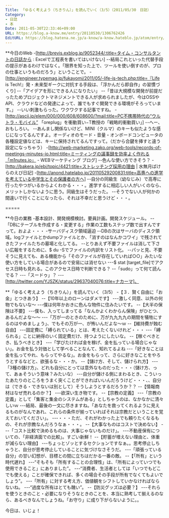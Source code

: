```yaml
---
Title: 「ゆるく考えよう（ちきりん）」を読んでいく（3/5）（2011/05/30　日誌）
Category:
- 日誌
- 本
Date: 2011-05-30T22:33:46+09:00
URL: https://blog.a-know.me/entry/20110530/1306762426
EditURL: https://blog.hatena.ne.jp/a-know/a-know.hateblo.jp/atom/entry/12921228815727979671
---
```



**今日のWeb
-[http://brevis.exblog.jp/9052344/:title=タイム・コンサルタントの日誌から : Excelで工程表を書いてはいけない]
--結局これといった代替手段の提示があるわけではなく。「限界を知った上で、ツールを使い倒すのが、プロの仕事というものだろう」ということで。
-[http://engineer.typemag.jp/fukayomi/2011/05/-life-is-tech.php:title=『Life is Tech!』発・未来型ギークに対抗する手段は、「浮かんだら即自作」の習慣づくり]
--「アイデアを形にできる人になりたい」
--「昔は大規模な開発が前提だったためプロジェクトマネジメントできる人が求められましたが、今はOSSやAPI、クラウドなどの発達によって、誰でもすぐ開発できる環境がそろっています。」
--いい刺激もらった。ワクワクする記事ですね。
-[http://ascii.jp/elem/000/000/608/608600/?mail:title=PC不携帯時代の“ウルトラ・モバイル” 「oreplug」を衝動買い−T教授の「戦略的衝動買い」]
--へー、おもしろい。
--あんまし関係ないけど、MINI（クルマ）のキーも似たような感じになってるんですよ。オーディオのモード・音量・オンボードコンピュータの各種設定値などは、キーに保持されてるんですって。（だから合鍵を挿すと違う設定になっちゃう）
-[http://web-marketing.zako.org/web-tools/records-of-meetings-minutes-io.html:title=ミーティングの議事録を効率よく作れる「m1nutes.io」 - WEBマーケティング ブログ]
--色んな使い方できそう？
-[http://bakera.jp/ebi/topic/4421:title=ストレッチング採用の理由 | 水無月ばけらのえび日記]
-[http://anond.hatelabo.jp/20110529200831:title=高専への進学を考えている中学生とその保護者の方へ]
--自分の同級生（幼なじみ）で高専に行ったやつがいるからよくわかる・・・。進学するに相応しい人がいくのなら、メリットしかないように思う。同級生はそうだった。
--そうでない人が何かの間違いで行くことになったら、それは不幸だと思うけど・・・。

=====

**今日の業務
-基本設計、開発規模検討。要員計画。開発スケジュール。
--「DBにテーブルを作成する・変更する」作業の工数もステップ数で出すんですって。およよ・・・
-サーバディスク領域逼迫
--DBの次はサーバのディスク領域。logファイルとかdumpファイルとか、「消すのはなんかコワイ」で残されてきたファイルたちの墓場と化してる。
--とりあえず不要ファイルは消して下さい広報をするために、$ du -Sでファイルの内訳をリスト化。
--パッと見、不要そうに見えても、ある機能から「そのファイルが存在していれば○○」みたいな使い方をしている場合があるので安易には消せない
---$ stat [target_file]でアクセス日時も見れる。このアクセス日時で判断できる？
--「sudo」って何て読んでる？
---「スードゥ」？
---[http://twitter.com/YJSZK/status/29637040076:title=ナカーマ]。


**「ゆるく考えよう（ちきりん）」を読んでいく（3/5）
-【３．賢く自由に「お金」とつきあう】
--【10年以上のローンはダメです】
---激しく同意、以外の何物でもないな〜
---僕は何年かおきに色んな物件に住みたいです。
--【大半の保険は不要】
---僕も、入ってしまってる「なんかよくわからん保険」がひとつ、あるんだよな〜〜
---「万が一のときのために、万が九九九九の期間を犠牲にするのはやめましょう」、でもその万が一、が怖いんだよな〜ｗ
--【維持費が蝕む自由】
---固定費に「縛られている」とは、考えたくないけれど・・・
---「縛られる」ことに納得のいく固定費だけ、持つようにしたいな。
--【稼ぐべきとき、払うべきとき】
---「学びたければ金を稼げ、金を払っている場合じゃない」。お金を払う対価として学べることなんて、知れてるよね
---「好きなことは金を払ってやれ、もらってやるな」。お金をもらって、さらに好きなことをやろうとするなどと、欲張るな・・・か。
--【儲け方、そして、儲けられ方】
---「3種の儲け方」、どれも自分にとっては意外なものだった・・・（儲け方、って、あぁそういう意味？みたいな）
---自分が儲ける側にまわるとき、こういったあたりのところをうまく突くことができればいいんだろうけど・・・、、自分は（できる・できないは別として）そうしようとするだろうか？？
--【情報商材はなぜ売れるのか？】
---欲深い生き物です。
--【宗教の定義】
---「宗教の定義」として「集客と集金のシステムがある」としちゃうのは、なかなかに清々しいｗ
---結局、最後の一文に尽きますね。「あなたを救ってくれるように見えるものがなんであれ、これらの条件が揃っていればそれは宗教だということを覚えておいてください」。
---・・・ただ、それがわかった上でも頼りたくなるもの、それが宗教なんだろうなぁ・・・。
--【大事なものはコストで決めない】
---「コスト比較で決めるものは、大事じゃないものだけ」。
---不動産保有についての、「非経済面での比較」。すごい新鮮！
--【貯蓄が増えない理由と、体重が減らない理由】
---ちょっとゾッとするセクションですなぁ。。思考停止しちゃうと、自分が思考停止していることに気づけなさそうだ。
---「頑張っている自分」の甘い幻想が、目標との間に立ちはだかる一番の敵。
--【「所有」という時代遅れ】
---“そもそも「所有することの合理性」は、「所有によっていつでも使用できること」にありました”。
---“消費者、生活者としては「いつでもどこでも使える」ことが確保できれば、多くの場合その手段が所有でなくてもよいでしょう”。
---「所有」に対する考え方、価値観をシフトしていかなければならないね。
---“過度な所有はとても醜い”。
--【防災グッズは必要？】
---それらを使うときのこと・必要になりそうなときのことを、本当に熟考して揃えるのなら、あるべきなんでしょうね。「お守り」に成り下がらないように。。



今日は、いじょ！


<script src="https://moshi-moshi.moshimo.works/moshimoshi/a_know_blog/20110530-1306762426?title=%E3%80%8C%E3%82%86%E3%82%8B%E3%81%8F%E8%80%83%E3%81%88%E3%82%88%E3%81%86%EF%BC%88%E3%81%A1%E3%81%8D%E3%82%8A%E3%82%93%EF%BC%89%E3%80%8D%E3%82%92%E8%AA%AD%E3%82%93%E3%81%A7%E3%81%84%E3%81%8F%EF%BC%883/5%EF%BC%89%EF%BC%882011/05/30%E3%80%80%E6%97%A5%E8%AA%8C%EF%BC%89"></script>
